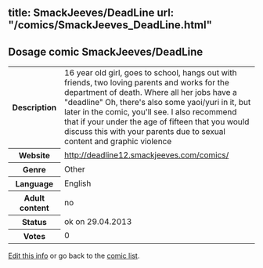 title: SmackJeeves/DeadLine
url: "/comics/SmackJeeves_DeadLine.html"
---
Dosage comic SmackJeeves/DeadLine
-----------------------------------------

<p id="msg"></p>
<script type="text/javascript">
if (window.location.search === '?edit_info_mail=sent_ok') {
  var elem = document.getElementById("msg");
  elem.innerHTML = 'Edited information sucessfully sent for review, which is usually done daily. Thanks!';
  elem.className = 'ok';
}
</script>
<table class="comicinfo">
<tr>
<th>Description</th><td>16 year old girl, goes to school, hangs out with friends, two loving parents and works for the department of death. Where all her jobs have a &quot;deadline&quot; Oh, there's also some yaoi/yuri in it, but later in the comic, you'll see. I also recommend that if your under the age of fifteen that you would discuss this with your parents due to sexual content and graphic violence</td>
</tr>
<tr>
<th>Website</th><td><a href="http://deadline12.smackjeeves.com/comics/">http://deadline12.smackjeeves.com/comics/</a></td>
</tr>
<tr>
<th>Genre</th><td>Other</td>
</tr>
<tr>
<th>Language</th><td>English</td>
</tr>
<tr>
<th>Adult content</th><td>no</td>
</tr>
<tr>
<th>Status</th><td>ok on 29.04.2013</td>
</tr>
<tr>
<th>Votes</th><td>0</td>
</tr>
</table>

[Edit this info](SmackJeeves_DeadLine_edit.html) or go back to the [comic list](../comic-index.html).
